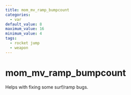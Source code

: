 ```yaml
---
title: mom_mv_ramp_bumpcount
categories:
  - var
default_value: 8
maximum_value: 16
minimum_value: 4
tags:
  - rocket jump
  - weapon
---
```


# mom_mv_ramp_bumpcount

Helps with fixing some surf/ramp bugs.
